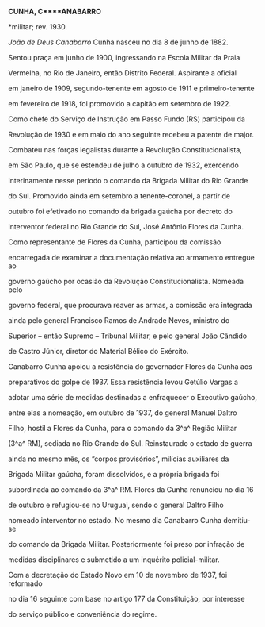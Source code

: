 **CUNHA, C****ANABARRO**



\*militar; rev. 1930.



*João de Deus Canabarro* Cunha nasceu no dia 8 de junho de 1882.



Sentou praça em junho de 1900, ingressando na Escola Militar da Praia

Vermelha, no Rio de Janeiro, então Distrito Federal. Aspirante a oficial

em janeiro de 1909, segundo-tenente em agosto de 1911 e primeiro-tenente

em fevereiro de 1918, foi promovido a capitão em setembro de 1922.



Como chefe do Serviço de Instrução em Passo Fundo (RS) participou da

Revolução de 1930 e em maio do ano seguinte recebeu a patente de major.

Combateu nas forças legalistas durante a Revolução Constitucionalista,

em São Paulo, que se estendeu de julho a outubro de 1932, exercendo

interinamente nesse período o comando da Brigada Militar do Rio Grande

do Sul. Promovido ainda em setembro a tenente-coronel, a partir de

outubro foi efetivado no comando da brigada gaúcha por decreto do

interventor federal no Rio Grande do Sul, José Antônio Flores da Cunha.



Como representante de Flores da Cunha, participou da comissão

encarregada de examinar a documentação relativa ao armamento entregue ao

governo gaúcho por ocasião da Revolução Constitucionalista. Nomeada pelo

governo federal, que procurava reaver as armas, a comissão era integrada

ainda pelo general Francisco Ramos de Andrade Neves, ministro do

Superior – então Supremo – Tribunal Militar, e pelo general João Cândido

de Castro Júnior, diretor do Material Bélico do Exército.



Canabarro Cunha apoiou a resistência do governador Flores da Cunha aos

preparativos do golpe de 1937. Essa resistência levou Getúlio Vargas a

adotar uma série de medidas destinadas a enfraquecer o Executivo gaúcho,

entre elas a nomeação, em outubro de 1937, do general Manuel Daltro

Filho, hostil a Flores da Cunha, para o comando da 3^a^ Região Militar

(3^a^ RM), sediada no Rio Grande do Sul. Reinstaurado o estado de guerra

ainda no mesmo mês, os “corpos provisórios”, milícias auxiliares da

Brigada Militar gaúcha, foram dissolvidos, e a própria brigada foi

subordinada ao comando da 3^a^ RM. Flores da Cunha renunciou no dia 16

de outubro e refugiou-se no Uruguai, sendo o general Daltro Filho

nomeado interventor no estado. No mesmo dia Canabarro Cunha demitiu-se

do comando da Brigada Militar. Posteriormente foi preso por infração de

medidas disciplinares e submetido a um inquérito policial-militar.



Com a decretação do Estado Novo em 10 de novembro de 1937, foi reformado

no dia 16 seguinte com base no artigo 177 da Constituição, por interesse

do serviço público e conveniência do regime.



